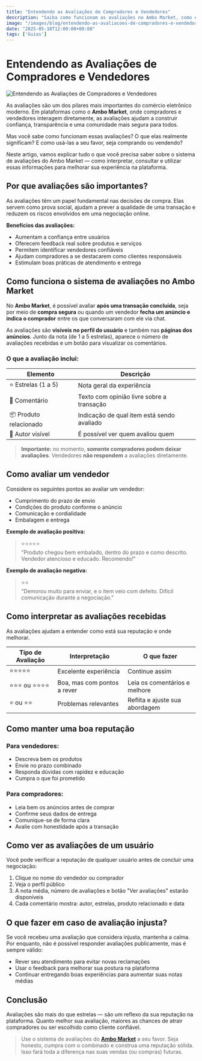 ```yaml
---
title: "Entendendo as Avaliações de Compradores e Vendedores"
description: "Saiba como funcionam as avaliações no Ambo Market, como elas influenciam a reputação e como usá-las a seu favor."
image: "/images/blog/entendendo-as-avaliacoes-de-compradores-e-vendedores.png"
date: "2025-05-10T12:00:00+00:00"
tags: ['Guias']
---
```


# Entendendo as Avaliações de Compradores e Vendedores

![Entendendo as Avaliações de Compradores e Vendedores](/images/blog/entendendo-as-avaliacoes-de-compradores-e-vendedores.png)

As avaliações são um dos pilares mais importantes do comércio eletrônico moderno. Em plataformas como o **Ambo Market**, onde compradores e vendedores interagem diretamente, as avaliações ajudam a construir confiança, transparência e uma comunidade mais segura para todos.

Mas você sabe como funcionam essas avaliações? O que elas realmente significam? E como usá-las a seu favor, seja comprando ou vendendo?

Neste artigo, vamos explicar tudo o que você precisa saber sobre o sistema de avaliações do Ambo Market — como interpretar, consultar e utilizar essas informações para melhorar sua experiência na plataforma.

## Por que avaliações são importantes?

As avaliações têm um papel fundamental nas decisões de compra. Elas servem como prova social, ajudam a prever a qualidade de uma transação e reduzem os riscos envolvidos em uma negociação online.

**Benefícios das avaliações:**

- Aumentam a confiança entre usuários
- Oferecem feedback real sobre produtos e serviços
- Permitem identificar vendedores confiáveis
- Ajudam compradores a se destacarem como clientes responsáveis
- Estimulam boas práticas de atendimento e entrega

## Como funciona o sistema de avaliações no Ambo Market

No **Ambo Market**, é possível avaliar **após uma transação concluída**, seja por meio de **compra segura** ou quando um vendedor **fecha um anúncio e indica o comprador** entre os que conversaram com ele via chat.

As avaliações são **visíveis no perfil do usuário** e também nas **páginas dos anúncios**. Junto da nota (de 1 a 5 estrelas), aparece o número de avaliações recebidas e um botão para visualizar os comentários.

### O que a avaliação inclui:

| Elemento               | Descrição                                  |
|------------------------|--------------------------------------------|
| ⭐ Estrelas (1 a 5)     | Nota geral da experiência                  |
| 💬 Comentário          | Texto com opinião livre sobre a transação  |
| 📦 Produto relacionado | Indicação de qual item está sendo avaliado |
| 👤 Autor visível       | É possível ver quem avaliou quem           |

> **Importante:** no momento, **somente compradores podem deixar avaliações**. Vendedores **não respondem** a avaliações diretamente.

## Como avaliar um vendedor

Considere os seguintes pontos ao avaliar um vendedor:

- Cumprimento do prazo de envio
- Condições do produto conforme o anúncio
- Comunicação e cordialidade
- Embalagem e entrega

**Exemplo de avaliação positiva:**

> ⭐⭐⭐⭐⭐  
> "Produto chegou bem embalado, dentro do prazo e como descrito. Vendedor atencioso e educado. Recomendo!"

**Exemplo de avaliação negativa:**

> ⭐⭐  
> "Demorou muito para enviar, e o item veio com defeito. Difícil comunicação durante a negociação."

## Como interpretar as avaliações recebidas

As avaliações ajudam a entender como está sua reputação e onde melhorar.

| Tipo de Avaliação | Interpretação               | O que fazer                    |
|-------------------|-----------------------------|--------------------------------|
| ⭐⭐⭐⭐⭐             | Excelente experiência       | Continue assim                 |
| ⭐⭐⭐ ou ⭐⭐⭐⭐       | Boa, mas com pontos a rever | Leia os comentários e melhore  |
| ⭐ ou ⭐⭐           | Problemas relevantes        | Reflita e ajuste sua abordagem |

## Como manter uma boa reputação

### Para vendedores:

- Descreva bem os produtos
- Envie no prazo combinado
- Responda dúvidas com rapidez e educação
- Cumpra o que foi prometido

### Para compradores:

- Leia bem os anúncios antes de comprar
- Confirme seus dados de entrega
- Comunique-se de forma clara
- Avalie com honestidade após a transação

## Como ver as avaliações de um usuário

Você pode verificar a reputação de qualquer usuário antes de concluir uma negociação:

1. Clique no nome do vendedor ou comprador
2. Veja o perfil público
3. A nota média, número de avaliações e botão "Ver avaliações" estarão disponíveis
4. Cada comentário mostra: autor, estrelas, produto relacionado e data

## O que fazer em caso de avaliação injusta?

Se você recebeu uma avaliação que considera injusta, mantenha a calma. Por enquanto, não é possível responder avaliações publicamente, mas é sempre válido:

- Rever seu atendimento para evitar novas reclamações
- Usar o feedback para melhorar sua postura na plataforma
- Continuar entregando boas experiências para aumentar suas notas médias

## Conclusão

Avaliações são mais do que estrelas — são um reflexo da sua reputação na plataforma. Quanto melhor sua avaliação, maiores as chances de atrair compradores ou ser escolhido como cliente confiável.

> Use o sistema de avaliações do [**Ambo Market**](https://ambo.market) a seu favor. Seja honesto, cumpra com o combinado e construa uma reputação sólida. Isso fará toda a diferença nas suas vendas (ou compras) futuras.
